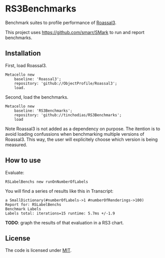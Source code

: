 # RS3Benchmarks
Benchmark suites to profile performance of [Roassal3](https://github.com/objectprofile/roassal3).

This project uses https://github.com/smarr/SMark to run and report benchmarks.

## Installation
First, load Roassal3.

```Smalltalk
Metacello new
	baseline: 'Roassal3';
	repository: 'github://ObjectProfile/Roassal3';
	load.
```

Second, load the benchmarks.
```Smalltalk
Metacello new
	baseline: 'RS3Benchmarks';
	repository: 'github://tinchodias/RS3Benchmarks';
	load
```

Note Roassal3 is not added as a dependency on purpose. The itention is to avoid loading confussions when benchmarking multiple versions of Roassal3. This way, the user will explicitely choose which version is being measured.

## How to use
Evaluate:

```Smalltalk
RSLabelBenchs new runOnNumberOfLabels
```

You will find a series of results like this in Transcript:

```
a SmallDictionary(#numberOfLabels->1 #numberOfRenderings->100)
Report for: RSLabelBenchs
Benchmark Labels
Labels total: iterations=15 runtime: 5.7ms +/-1.9
```

**TODO**: graph the results of that evaluation in a RS3 chart.


## License
The code is licensed under [MIT](LICENSE).
